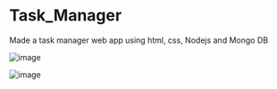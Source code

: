 # Task_Manager
Made a task manager web app using html, css, Nodejs and Mongo DB

![image](https://user-images.githubusercontent.com/74452705/198342992-caac0de8-bd56-4329-8c04-ef1c527a0789.png)

![image](https://user-images.githubusercontent.com/74452705/198338824-860231e5-c90e-4864-98c6-bb8c3ba65f11.png)


